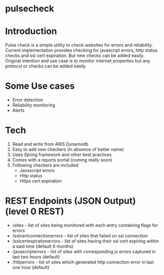 # pulsecheck

# Introduction

Pulse check is a simple utility to check websites for errors and reliability. Current implementation provides checking for 
javascript errors, http status checks and ssl cert expiration. But new checks can be added easily. Original intention and
use case is to monitor internet properties but any protocol or checks can be added easily

# Some Use cases

* Error detection
* Reliability monitoring
* Alerts

# Tech

1. Read and write from AWS Dynamodb
2. Easy to add new checkers (in absence of better name)
3. Uses Spring framework and other best practices
4. Comes with a reports portal (coming really soon)
5. Following checkers are included
    * Javascript errors
    * Http status 
    * Https cert expiration 
   
# REST Endpoints (JSON Output) (level 0 REST)
      
* /sites - list of sites being monitored with each entry containing flags for errors
* /sslcertconnectionerrors - list of sites that failed on ssl connection
* /sslcertexpirationerrors - list of sites having their ssl cert expiring within a said time (default 6 months)  
* /javascripterrors - list of sites with corresponding js errors captured in last two hours (default)
* /httperrors - list of sites which generated http connection error in last one hour (default)
      